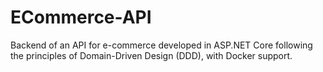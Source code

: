 # ECommerce-API
Backend of an API for e-commerce developed in ASP.NET Core following the principles of Domain-Driven Design (DDD), with Docker support.
